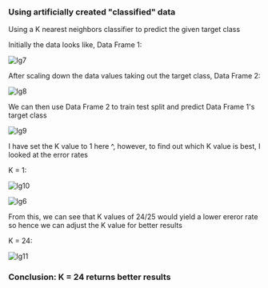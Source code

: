 ### Using artificially created "classified" data

Using a K nearest neighbors classifier to predict the given target class

Initially the data looks like, Data Frame 1:

![lg7](https://user-images.githubusercontent.com/60201899/88076240-d4b57600-cb47-11ea-95f9-014c5e684840.PNG)

After scaling down the data values taking out the target class, Data Frame 2:

![lg8](https://user-images.githubusercontent.com/60201899/88076317-ed259080-cb47-11ea-88e7-f7a0fe6ff8d7.PNG)

We can then use Data Frame 2 to train test split and predict Data Frame 1's target class

![lg9](https://user-images.githubusercontent.com/60201899/88076606-4988b000-cb48-11ea-9b80-fb36112bb9a1.PNG)

I have set the K value to 1 here ^, however, to find out which K value is best, I looked at the error rates

K = 1:

![lg10](https://user-images.githubusercontent.com/60201899/88077062-d5024100-cb48-11ea-9c68-d7c2742e8fc2.PNG)

![lg6](https://user-images.githubusercontent.com/60201899/88076823-88b70100-cb48-11ea-84e6-2ef03157647d.PNG)

From this, we can see that K values of 24/25 would yield a lower ereror rate so hence we can adjust the K value for better results

K = 24:

![lg11](https://user-images.githubusercontent.com/60201899/88077147-ee0af200-cb48-11ea-96a9-b2a13e540afb.PNG)

### Conclusion: K = 24 returns better results
